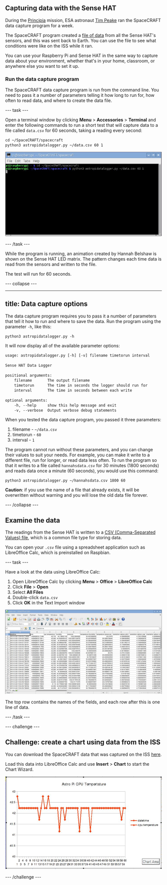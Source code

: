 ## Capturing data with the Sense HAT

During the [Principia](https://astro-pi.org/principia/) mission, ESA astronaut [Tim Peake](http://timpeake.esa.int/) ran the SpaceCRAFT data capture program for a week. 

The SpaceCRAFT program created a [file of data](resources/SpaceCRAFT_20160209_104426.csv) from all the Sense HAT's sensors, and this was sent back to Earth. You can use the file to see what conditions were like on the ISS while it ran.

You can use your Raspberry Pi and Sense HAT in the same way to capture data about your environment, whether that's in your home, classroom, or anywhere else you want to set it up.

### Run the data capture program

The SpaceCRAFT data capture program is run from the command line. You need to pass it a number of parameters telling it how long to run for, how often to read data, and where to create the data file.

--- task ---

Open a terminal window by clicking **Menu** > **Accessories** > **Terminal** and enter the following commands to run a short test that will capture data to a file called `data.csv` for 60 seconds, taking a reading every second:

```
cd ~/SpaceCRAFT/spacecraft
python3 astropidatalogger.py ~/data.csv 60 1
```

![Run data capture](images/rundatalogger.jpg)

--- /task ---

While the program is running, an animation created by Hannah Belshaw is shown on the Sense HAT LED matrix. The pattern changes each time data is read from the sensors and written to the file.

The test will run for 60 seconds.

--- collapse ---

---
title: Data capture options 
---

The data capture program requires you to pass it a number of parameters that tell it how to run and where to save the data. Run the program using the parameter `-h`, like this: 

```
python3 astropidatalogger.py -h
```

It will now display all of the available parameter options:

```
usage: astropidatalogger.py [-h] [-v] filename timetorun interval

Sense HAT Data Logger

positional arguments:
	filename       The output filename
	timetorun      The time in seconds the logger should run for
	interval       The time in seconds between each write

optional arguments:
	-h, --help     show this help message and exit
	-v, --verbose  Output verbose debug statements

```

When you tested the data capture program, you passed it three parameters:

1. filename - `~/data.csv`
1. timetorun - `60`
1. interval - `1`

The program cannot run without these parameters, and you can change their values to suit your needs. For example, you can make it write to a different file, run for longer, or read data less often. To run the program so that it writes to a file called `hannahsdata.csv` for 30 minutes (1800 seconds) and reads data once a minute (60 seconds), you would use this command:

```
python3 astropidatalogger.py ~/hannahsdata.csv 1800 60
```

**Caution**: if you use the name of a file that already exists, it will be overwritten without warning and you will lose the old data file forever.

--- /collapse ---

## Examine the data

The readings from the Sense HAT is written to a [CSV (Comma-Separated Values) file](https://en.wikipedia.org/wiki/Comma-separated_values), which is a common file type for storing data. 

You can open your `.csv` file using a spreadsheet application such as LibreOffice Calc, which is preinstalled on Raspbian.

--- task ---

Have a look at the data using LibreOffice Calc:

1. Open LibreOffice Calc by clicking **Menu** > **Office** > **LibreOffice Calc**
1. Click **File** > **Open**
1. Select **All Files**
1. Double-click `data.csv`
1. Click **OK** in the Text Import window

![Sense HAT data in LibreOffice Calc](images/datainspreadsheet.jpg)

The top row contains the names of the fields, and each row after this is one line of data.

--- /task ---

--- challenge ---

## Challenge: create a chart using data from the ISS

You can download the SpaceCRAFT data that was captured on the ISS [here](resources/SpaceCRAFT_20160209_104426.csv). 

Load this data into LibreOffice Calc and use **Insert** > **Chart** to start the Chart Wizard.

![Sense HAT CPU temperature data as a line graph](images/dataingraph.JPG) 

--- /challenge ---
